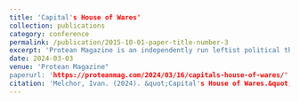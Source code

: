 ```yaml
---
title: 'Capital's House of Wares'
collection: publications
category: conference
permalink: /publication/2015-10-01-paper-title-number-3
excerpt: 'Protean Magazine is an independently run leftist political theory magazine.'
date: 2024-03-03
venue: 'Protean Magazine"
paperurl: 'https://proteanmag.com/2024/03/16/capitals-house-of-wares/'
citation: 'Melchor, Ivan. (2024). &quot;Capital's House of Wares.&quot; <i>Protean Magazine 1</i>..'
---
```



